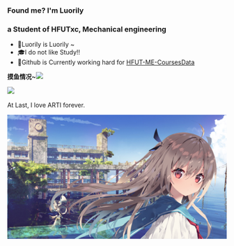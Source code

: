 ### Found me? I'm Luorily

### a Student of HFUTxc, Mechanical engineering

- 🔭Luorily is Luorily ~
- 🎓I do not like Study!!
- 🌱Github is Currently working hard for [HFUT-ME-CoursesData](https://github.com/Luorily/HFUT-ME-CoursesData)

**摸鱼情况~**<img src="https://media.giphy.com/media/mGcNjsfWAjY5AEZNw6/giphy.gif" width="50">

<img align="" height="137px" src="https://github-readme-stats.vercel.app/api?username=luorily&hide_title=true&show_icons=true&include_all_commits=true&line_height=21&theme=graywhite" />

At Last, I love ARTI forever.

<div style="zoom: 50%;"><img src="/_media/ATRI.png" /></div>

